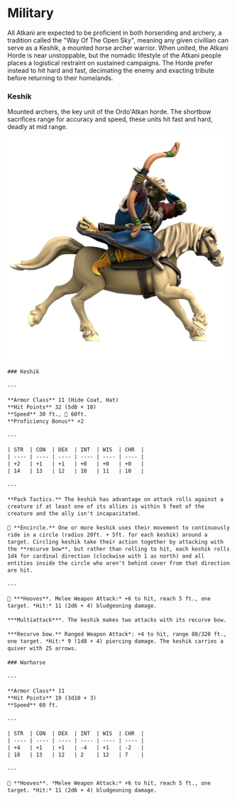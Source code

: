 # Military
All Atkani are expected to be proficient in both horseriding and archery, a tradition called the "Way Of The Open Sky", meaning any given civillian can serve as a Keshik, a mounted horse archer warrior. When united, the Atkani Horde is near unstoppable, but the nomadic lifestyle of the Atkani people places a logistical restraint on sustained campaigns. The Horde prefer instead to hit hard and fast, decimating the enemy and exacting tribute before returning to their homelands.

### Keshik
Mounted archers, the key unit of the Ordo'Atkan horde. The shortbow sacrifices range for accuracy and speed, these units hit fast and hard, deadly at mid range.

![Keshik](keshik.png)

```statblock:5e
### Keshik

---

**Armor Class** 11 (Hide Coat, Hat)
**Hit Points** 32 (5d8 + 10)
**Speed** 30 ft., 🐎 60ft.
**Proficiency Bonus** +2

---

| STR  | CON  | DEX  | INT  | WIS  | CHR  |
| ---- | ---- | ---- | ---- | ---- | ---- |
| +2   | +1   | +1   | +0   | +0   | +0   |
| 14   | 13   | 12   | 10   | 11   | 10   |

---

**Pack Tactics.** The keshik has advantage on attack rolls against a creature if at least one of its allies is within 5 feet of the creature and the ally isn't incapacitated.

🐎 **Encircle.** One or more keshik uses their movement to continuously ride in a circle (radius 20ft. + 5ft. for each keshik) around a target. Circling keshik take their action together by attacking with the **recurve bow**, but rather than rolling to hit, each keshik rolls 1d4 for cardinal direction (clockwise with 1 as north) and all entities inside the circle who aren't behind cover from that direction are hit.

---

🐎 ***Hooves**. Melee Weapon Attack:* +6 to hit, reach 5 ft., one target. *Hit:* 11 (2d6 + 4) bludgeoning damage.

***Multiattack***. The keshik makes two attacks with its recurve bow.

***Recurve bow.** Ranged Weapon Attack*: +4 to hit, range 80/320 ft., one target. *Hit:* 9 (1d8 + 4) piercing damage. The keshik carries a quiver with 25 arrows.

### Warhorse

---

**Armor Class** 11
**Hit Points** 19 (3d10 + 3)
**Speed** 60 ft.

---

| STR  | CON  | DEX  | INT  | WIS  | CHR  |
| ---- | ---- | ---- | ---- | ---- | ---- |
| +4   | +1   | +1   | -4   | +1   | -2   |
| 18   | 13   | 12   | 2    | 12   | 7    |

---

🐎 **Hooves**. *Melee Weapon Attack:* +6 to hit, reach 5 ft., one target. *Hit:* 11 (2d6 + 4) bludgeoning damage.

```